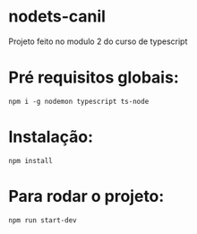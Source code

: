 # nodets-canil
Projeto feito no modulo 2 do curso de typescript

# Pré requisitos globais:
`npm i -g nodemon typescript ts-node`

# Instalação:
`npm install`

# Para rodar o projeto:
`npm run start-dev`